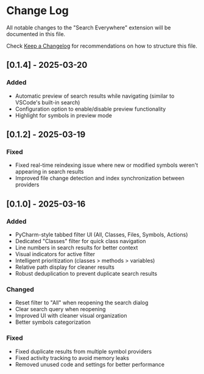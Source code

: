 # Change Log

All notable changes to the "Search Everywhere" extension will be documented in this file.

Check [Keep a Changelog](http://keepachangelog.com/) for recommendations on how to structure this file.

## [0.1.4] - 2025-03-20

### Added

- Automatic preview of search results while navigating (similar to VSCode's built-in search)
- Configuration option to enable/disable preview functionality
- Highlight for symbols in preview mode

## [0.1.2] - 2025-03-19

### Fixed

- Fixed real-time reindexing issue where new or modified symbols weren't appearing in search results
- Improved file change detection and index synchronization between providers

## [0.1.0] - 2025-03-16

### Added

- PyCharm-style tabbed filter UI (All, Classes, Files, Symbols, Actions)
- Dedicated "Classes" filter for quick class navigation
- Line numbers in search results for better context
- Visual indicators for active filter
- Intelligent prioritization (classes > methods > variables)
- Relative path display for cleaner results
- Robust deduplication to prevent duplicate search results

### Changed

- Reset filter to "All" when reopening the search dialog
- Clear search query when reopening
- Improved UI with cleaner visual organization
- Better symbols categorization

### Fixed

- Fixed duplicate results from multiple symbol providers
- Fixed activity tracking to avoid memory leaks
- Removed unused code and settings for better performance

